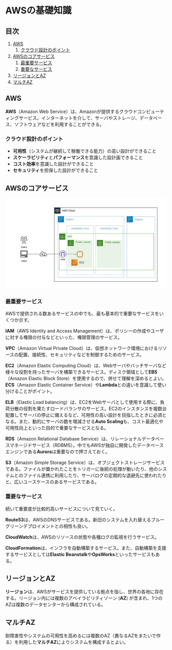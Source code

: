 # AWSの基礎知識


## 目次

1. [AWS](#aws)
	1. [クラウド設計のポイント](#クラウド設計のポイント)
1. [AWSのコアサービス](#awsのコアサービス)
	1. [最重要サービス](#最重要サービス)
	1. [重要なサービス](#重要なサービス)
1. [リージョンとAZ](#リージョンとaz)
1. [マルチAZ](#マルチaz)


## AWS

**AWS**（Amazon Web Service）は、Amazonが提供するクラウドコンピューティングサービス。インターネットを介して、サーバやストレージ、データベース、ソフトウェアなどを利用することができる。

### クラウド設計のポイント

- **可用性**（システムが継続して稼働できる能力）の高い設計ができること
- **スケーラビリティ**と**パフォーマンス**を意識した設計画できること
- **コスト効率**を意識した設計ができること
- **セキュリティ**を担保した設計ができること


## AWSのコアサービス

![AWSの構成サンプル](./img/aws_sample.jpg)

### 最重要サービス

AWSで提供される数あるサービスの中でも、最も基本的で重要なサービスをいくつか示す。

**IAM**（AWS Identity and Access Management）は、ポリシーの作成やユーザに対する権限の付与などといった、権限管理のサービス。

**VPC**（Amazon Virtual Private Cloud）は、仮想ネットワーク環境におけるリソースの配置、接続性、セキュリティなどを制御するためのサービス。

**EC2**（Amazon Elastic Computing Cloud）は、Webサーバやバッチサーバなど様々な役割を持ったサーバを構築できるサービス。ディスク領域として**EBS**（Amazon Elastic Block Store）を使用するので、併せて理解を深めるとよい。**ECS**（Amazon Elastic Container Service）や**Lambda**との違いを意識して使い分けることがポイント。

**ELB**（Elastic Load balancing）は、EC2をWebサーバとして使用する際に、負荷分散の役割を果たすロードバランサのサービス。EC2のインスタンスを複数台配置してサーバの停止に備えるなど、可用性の高い設計を目指したときに必須となる。また、動的にサーバの数を増減させる**Auto Scaling**も、コスト最適化や可用性向上といった目的で重要なサービスとなる。

**RDS**（Amazon Relational Database Service）は、リレーショナルデータベースマネージドサービス（RDBMS）。中でもAWSが独自に開発したデータベースエンジンである**Aurora**は重要なので押さえておく。

**S3**（Amazon Simple Storage Service）は、オブジェクトストレージサービスである。ファイルが置かれたことをトリガーに後続の処理が動いたり、他のシステムとのファイル連携に利用したり、サーバログの定期的な退避先に使われたりと、広いユースケースのあるサービスである。

### 重要なサービス

続いて重要度が比較的高いサービスについて見ていく。

**Route53**は、AWSのDNSサービスである。新旧のシステムを入れ替えるブルーグリーンデプロイメントとの相性も良い。

**CloudWatch**は、AWSのリソースの状態や各種ログの監視を行うサービス。

**CloudFormation**は、インフラを自動構築するサービス。また、自動構築を支援するサービスとしては**Elastic Beanstalk**や**OpsWorks**といったサービスもある。


## リージョンとAZ

**リージョン**は、AWSがサービスを提供している拠点を指し、世界の各地に存在する。リージョン内には複数のアベイラビリティゾーン (**AZ**) が含まれ、1つのAZは複数のデータセンターから構成されている。


## マルチAZ

耐障害性やシステムの可用性を高めるには複数のAZ（異なるAZをまたいで作る）を利用した**マルチAZ**によりシステムを構成するとよい。
